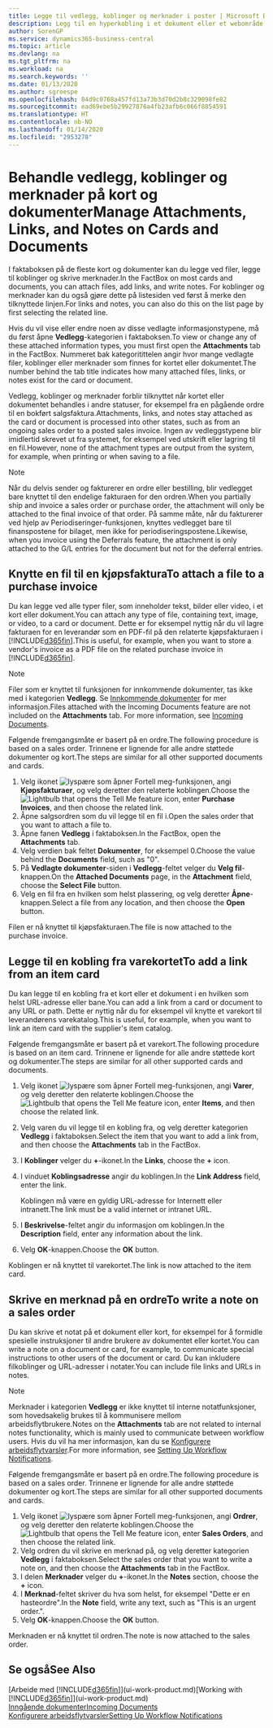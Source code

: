 ```yaml
---
title: Legge til vedlegg, koblinger og merknader i poster | Microsoft Docs
description: Legg til en hyperkobling i et dokument eller et webområde til en bestemt post, for eksempel en kunde eller et dokument.
author: SorenGP
ms.service: dynamics365-business-central
ms.topic: article
ms.devlang: na
ms.tgt_pltfrm: na
ms.workload: na
ms.search.keywords: ''
ms.date: 01/13/2020
ms.author: sgroespe
ms.openlocfilehash: 84d9c0768a457fd13a73b3d70d2b8c329098fe82
ms.sourcegitcommit: ead69ebe5b29927876a4fb23afb6c066f8854591
ms.translationtype: HT
ms.contentlocale: nb-NO
ms.lasthandoff: 01/14/2020
ms.locfileid: "2953278"
---
```

# <a name="manage-attachments-links-and-notes-on-cards-and-documents"></a><span data-ttu-id="207f6-103">Behandle vedlegg, koblinger og merknader på kort og dokumenter</span><span class="sxs-lookup"><span data-stu-id="207f6-103">Manage Attachments, Links, and Notes on Cards and Documents</span></span>

<span data-ttu-id="207f6-104">I faktaboksen på de fleste kort og dokumenter kan du legge ved filer, legge til koblinger og skrive merknader.</span><span class="sxs-lookup"><span data-stu-id="207f6-104">In the FactBox on most cards and documents, you can attach files, add links, and write notes.</span></span> <span data-ttu-id="207f6-105">For koblinger og merknader kan du også gjøre dette på listesiden ved først å merke den tilknyttede linjen.</span><span class="sxs-lookup"><span data-stu-id="207f6-105">For links and notes, you can also do this on the list page by first selecting the related line.</span></span>

<span data-ttu-id="207f6-106">Hvis du vil vise eller endre noen av disse vedlagte informasjonstypene, må du først åpne **Vedlegg**-kategorien i faktaboksen.</span><span class="sxs-lookup"><span data-stu-id="207f6-106">To view or change any of these attached information types, you must first open the **Attachments** tab in the FactBox.</span></span> <span data-ttu-id="207f6-107">Nummeret bak kategoritittelen angir hvor mange vedlagte filer, koblinger eller merknader som finnes for kortet eller dokumentet.</span><span class="sxs-lookup"><span data-stu-id="207f6-107">The number behind the tab title indicates how many attached files, links, or notes exist for the card or document.</span></span>

<span data-ttu-id="207f6-108">Vedlegg, koblinger og merknader forblir tilknyttet når kortet eller dokumentet behandles i andre statuser, for eksempel fra en pågående ordre til en bokført salgsfaktura.</span><span class="sxs-lookup"><span data-stu-id="207f6-108">Attachments, links, and notes stay attached as the card or document is processed into other states, such as from an ongoing sales order to a posted sales invoice.</span></span> <span data-ttu-id="207f6-109">Ingen av vedleggstypene blir imidlertid skrevet ut fra systemet, for eksempel ved utskrift eller lagring til en fil.</span><span class="sxs-lookup"><span data-stu-id="207f6-109">However, none of the attachment types are output from the system, for example, when printing or when saving to a file.</span></span>

> [!NOTE]
> <span data-ttu-id="207f6-110">Når du delvis sender og fakturerer en ordre eller bestilling, blir vedlegget bare knyttet til den endelige fakturaen for den ordren.</span><span class="sxs-lookup"><span data-stu-id="207f6-110">When you partially ship and invoice a sales order or purchase order, the attachment will only be attached to the final invoice of that order.</span></span> <span data-ttu-id="207f6-111">På samme måte, når du fakturerer ved hjelp av Periodiseringer-funksjonen, knyttes vedlegget bare til finanspostene for bilaget, men ikke for periodiseringspostene.</span><span class="sxs-lookup"><span data-stu-id="207f6-111">Likewise, when you invoice using the Deferrals feature, the attachment is only attached to the G/L entries for the document but not for the deferral entries.</span></span>

## <a name="to-attach-a-file-to-a-purchase-invoice"></a><span data-ttu-id="207f6-112">Knytte en fil til en kjøpsfaktura</span><span class="sxs-lookup"><span data-stu-id="207f6-112">To attach a file to a purchase invoice</span></span>
<span data-ttu-id="207f6-113">Du kan legge ved alle typer filer, som inneholder tekst, bilder eller video, i et kort eller dokument.</span><span class="sxs-lookup"><span data-stu-id="207f6-113">You can attach any type of file, containing text, image, or video, to a card or document.</span></span> <span data-ttu-id="207f6-114">Dette er for eksempel nyttig når du vil lagre fakturaen for en leverandør som en PDF-fil på den relaterte kjøpsfakturaen i [!INCLUDE[d365fin](includes/d365fin_md.md)].</span><span class="sxs-lookup"><span data-stu-id="207f6-114">This is useful, for example, when you want to store a vendor's invoice as a PDF file on the related purchase invoice in [!INCLUDE[d365fin](includes/d365fin_md.md)].</span></span>

> [!NOTE]
> <span data-ttu-id="207f6-115">Filer som er knyttet til funksjonen for innkommende dokumenter, tas ikke med i kategorien **Vedlegg**. Se [Innkommende dokumenter](across-income-documents.md) for mer informasjon.</span><span class="sxs-lookup"><span data-stu-id="207f6-115">Files attached with the Incoming Documents feature are not included on the **Attachments** tab. For more information, see [Incoming Documents](across-income-documents.md).</span></span>

<span data-ttu-id="207f6-116">Følgende fremgangsmåte er basert på en ordre.</span><span class="sxs-lookup"><span data-stu-id="207f6-116">The following procedure is based on a sales order.</span></span> <span data-ttu-id="207f6-117">Trinnene er lignende for alle andre støttede dokumenter og kort.</span><span class="sxs-lookup"><span data-stu-id="207f6-117">The steps are similar for all other supported documents and cards.</span></span>

1. <span data-ttu-id="207f6-118">Velg ikonet ![lyspære som åpner Fortell meg-funksjonen](media/ui-search/search_small.png "Fortell hva du vil gjøre"), angi **Kjøpsfakturaer**, og velg deretter den relaterte koblingen.</span><span class="sxs-lookup"><span data-stu-id="207f6-118">Choose the ![Lightbulb that opens the Tell Me feature](media/ui-search/search_small.png "Tell me what you want to do") icon, enter **Purchase Invoices**, and then choose the related link.</span></span>
2. <span data-ttu-id="207f6-119">Åpne salgsordren som du vil legge til en fil i.</span><span class="sxs-lookup"><span data-stu-id="207f6-119">Open the sales order that you want to attach a file to.</span></span>
3. <span data-ttu-id="207f6-120">Åpne fanen **Vedlegg** i faktaboksen.</span><span class="sxs-lookup"><span data-stu-id="207f6-120">In the FactBox, open the **Attachments** tab.</span></span>
4. <span data-ttu-id="207f6-121">Velg verdien bak feltet **Dokumenter**, for eksempel 0.</span><span class="sxs-lookup"><span data-stu-id="207f6-121">Choose the value behind the **Documents** field, such as "0".</span></span>
5. <span data-ttu-id="207f6-122">På **Vedlagte dokumenter**-siden i **Vedlegg**-feltet velger du **Velg fil**-knappen.</span><span class="sxs-lookup"><span data-stu-id="207f6-122">On the **Attached Documents** page, in the **Attachment** field, choose the **Select File** button.</span></span>
5. <span data-ttu-id="207f6-123">Velg en fil fra en hvilken som helst plassering, og velg deretter **Åpne**-knappen.</span><span class="sxs-lookup"><span data-stu-id="207f6-123">Select a file from any location, and then choose the **Open** button.</span></span>

<span data-ttu-id="207f6-124">Filen er nå knyttet til kjøpsfakturaen.</span><span class="sxs-lookup"><span data-stu-id="207f6-124">The file is now attached to the purchase invoice.</span></span>

## <a name="to-add-a-link-from-an-item-card"></a><span data-ttu-id="207f6-125">Legge til en kobling fra varekortet</span><span class="sxs-lookup"><span data-stu-id="207f6-125">To add a link from an item card</span></span>
<span data-ttu-id="207f6-126">Du kan legge til en kobling fra et kort eller et dokument i en hvilken som helst URL-adresse eller bane.</span><span class="sxs-lookup"><span data-stu-id="207f6-126">You can add a link from a card or document to any URL or path.</span></span> <span data-ttu-id="207f6-127">Dette er nyttig når du for eksempel vil knytte et varekort til leverandørens varekatalog.</span><span class="sxs-lookup"><span data-stu-id="207f6-127">This is useful, for example, when you want to link an item card with the supplier's item catalog.</span></span>

<span data-ttu-id="207f6-128">Følgende fremgangsmåte er basert på et varekort.</span><span class="sxs-lookup"><span data-stu-id="207f6-128">The following procedure is based on an item card.</span></span> <span data-ttu-id="207f6-129">Trinnene er lignende for alle andre støttede kort og dokumenter.</span><span class="sxs-lookup"><span data-stu-id="207f6-129">The steps are similar for all other supported cards and documents.</span></span>

1. <span data-ttu-id="207f6-130">Velg ikonet ![lyspære som åpner Fortell meg-funksjonen](media/ui-search/search_small.png "Fortell hva du vil gjøre"), angi **Varer**, og velg deretter den relaterte koblingen.</span><span class="sxs-lookup"><span data-stu-id="207f6-130">Choose the ![Lightbulb that opens the Tell Me feature](media/ui-search/search_small.png "Tell me what you want to do") icon, enter **Items**, and then choose the related link.</span></span>
2. <span data-ttu-id="207f6-131">Velg varen du vil legge til en kobling fra, og velg deretter kategorien **Vedlegg** i faktaboksen.</span><span class="sxs-lookup"><span data-stu-id="207f6-131">Select the item that you want to add a link from, and then choose the **Attachments** tab in the FactBox.</span></span>
3. <span data-ttu-id="207f6-132">I **Koblinger** velger du **+**-ikonet.</span><span class="sxs-lookup"><span data-stu-id="207f6-132">In the **Links**, choose the **+** icon.</span></span>
4. <span data-ttu-id="207f6-133">I vinduet **Koblingsadresse** angir du koblingen.</span><span class="sxs-lookup"><span data-stu-id="207f6-133">In the **Link Address** field, enter the link.</span></span>

    <span data-ttu-id="207f6-134">Koblingen må være en gyldig URL-adresse for Internett eller intranett.</span><span class="sxs-lookup"><span data-stu-id="207f6-134">The link must be a valid internet or intranet URL.</span></span>

5. <span data-ttu-id="207f6-135">I **Beskrivelse**-feltet angir du informasjon om koblingen.</span><span class="sxs-lookup"><span data-stu-id="207f6-135">In the **Description** field, enter any information about the link.</span></span>  
6. <span data-ttu-id="207f6-136">Velg **OK**-knappen.</span><span class="sxs-lookup"><span data-stu-id="207f6-136">Choose the **OK** button.</span></span>

<span data-ttu-id="207f6-137">Koblingen er nå knyttet til varekortet.</span><span class="sxs-lookup"><span data-stu-id="207f6-137">The link is now attached to the item card.</span></span>  

## <a name="to-write-a-note-on-a-sales-order"></a><span data-ttu-id="207f6-138">Skrive en merknad på en ordre</span><span class="sxs-lookup"><span data-stu-id="207f6-138">To write a note on a sales order</span></span>
<span data-ttu-id="207f6-139">Du kan skrive et notat på et dokument eller kort, for eksempel for å formidle spesielle instruksjoner til andre brukere av dokumentet eller kortet.</span><span class="sxs-lookup"><span data-stu-id="207f6-139">You can write a note on a document or card, for example, to communicate special instructions to other users of the document or card.</span></span> <span data-ttu-id="207f6-140">Du kan inkludere filkoblinger og URL-adresser i notater.</span><span class="sxs-lookup"><span data-stu-id="207f6-140">You can include file links and URLs in notes.</span></span>

> [!NOTE]
> <span data-ttu-id="207f6-141">Merknader i kategorien **Vedlegg** er ikke knyttet til interne notatfunksjoner, som hovedsakelig brukes til å kommunisere mellom arbeidsflytbrukere.</span><span class="sxs-lookup"><span data-stu-id="207f6-141">Notes on the **Attachments** tab are not related to internal notes functionality, which is mainly used to communicate between workflow users.</span></span> <span data-ttu-id="207f6-142">Hvis du vil ha mer informasjon, kan du se [Konfigurere arbeidsflytvarsler](across-setting-up-workflow-notifications.md).</span><span class="sxs-lookup"><span data-stu-id="207f6-142">For more information, see [Setting Up Workflow Notifications](across-setting-up-workflow-notifications.md).</span></span>

<span data-ttu-id="207f6-143">Følgende fremgangsmåte er basert på en ordre.</span><span class="sxs-lookup"><span data-stu-id="207f6-143">The following procedure is based on a sales order.</span></span> <span data-ttu-id="207f6-144">Trinnene er lignende for alle andre støttede dokumenter og kort.</span><span class="sxs-lookup"><span data-stu-id="207f6-144">The steps are similar for all other supported documents and cards.</span></span>

1. <span data-ttu-id="207f6-145">Velg ikonet ![lyspære som åpner Fortell meg-funksjonen](media/ui-search/search_small.png "Fortell hva du vil gjøre"), angi **Ordrer**, og velg deretter den relaterte koblingen.</span><span class="sxs-lookup"><span data-stu-id="207f6-145">Choose the ![Lightbulb that opens the Tell Me feature](media/ui-search/search_small.png "Tell me what you want to do") icon, enter **Sales Orders**, and then choose the related link.</span></span>
2. <span data-ttu-id="207f6-146">Velg ordren du vil skrive en merknad på, og velg deretter kategorien **Vedlegg** i faktaboksen.</span><span class="sxs-lookup"><span data-stu-id="207f6-146">Select the sales order that you want to write a note on, and then choose the **Attachments** tab in the FactBox.</span></span>
3. <span data-ttu-id="207f6-147">I delen **Merknader** velger du **+**-ikonet.</span><span class="sxs-lookup"><span data-stu-id="207f6-147">In the **Notes** section, choose the **+** icon.</span></span>
4. <span data-ttu-id="207f6-148">I **Merknad**-feltet skriver du hva som helst, for eksempel "Dette er en hasteordre".</span><span class="sxs-lookup"><span data-stu-id="207f6-148">In the **Note** field, write any text, such as "This is an urgent order.".</span></span>
5. <span data-ttu-id="207f6-149">Velg **OK**-knappen.</span><span class="sxs-lookup"><span data-stu-id="207f6-149">Choose the **OK** button.</span></span>

<span data-ttu-id="207f6-150">Merknaden er nå knyttet til ordren.</span><span class="sxs-lookup"><span data-stu-id="207f6-150">The note is now attached to the sales order.</span></span>

## <a name="see-also"></a><span data-ttu-id="207f6-151">Se også</span><span class="sxs-lookup"><span data-stu-id="207f6-151">See Also</span></span>  
<span data-ttu-id="207f6-152">[Arbeide med [!INCLUDE[d365fin](includes/d365fin_md.md)]](ui-work-product.md)</span><span class="sxs-lookup"><span data-stu-id="207f6-152">[Working with [!INCLUDE[d365fin](includes/d365fin_md.md)]](ui-work-product.md)</span></span>  
[<span data-ttu-id="207f6-153">Inngående dokumenter</span><span class="sxs-lookup"><span data-stu-id="207f6-153">Incoming Documents</span></span>](across-income-documents.md)  
[<span data-ttu-id="207f6-154">Konfigurere arbeidsflytvarsler</span><span class="sxs-lookup"><span data-stu-id="207f6-154">Setting Up Workflow Notifications</span></span>](across-setting-up-workflow-notifications.md)  
